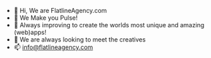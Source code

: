 - 👋 Hi, We are FlatlineAgency.com
- 👀 We Make you Pulse! 
- 🌱 Always improving to create the worlds most unique and amazing (web)apps!
- 💞️ We are always looking to meet the creatives
- 📫 info@flatlineagency.com
